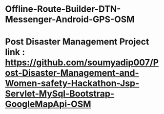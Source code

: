 # Offline-Route-Builder-DTN-Messenger-Android-GPS-OSM

# Post Disaster Management Project link : https://github.com/soumyadip007/Post-Disaster-Management-and-Women-safety-Hackathon-Jsp-Servlet-MySql-Bootstrap-GoogleMapApi-OSM
